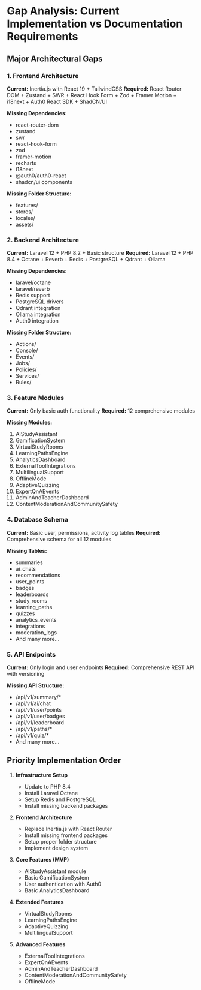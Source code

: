 # Gap Analysis: Current Implementation vs Documentation Requirements

## Major Architectural Gaps

### 1. Frontend Architecture
**Current:** Inertia.js with React 19 + TailwindCSS
**Required:** React Router DOM + Zustand + SWR + React Hook Form + Zod + Framer Motion + i18next + Auth0 React SDK + ShadCN/UI

**Missing Dependencies:**
- react-router-dom
- zustand
- swr
- react-hook-form
- zod
- framer-motion
- recharts
- i18next
- @auth0/auth0-react
- shadcn/ui components

**Missing Folder Structure:**
- features/
- stores/
- locales/
- assets/

### 2. Backend Architecture
**Current:** Laravel 12 + PHP 8.2 + Basic structure
**Required:** Laravel 12 + PHP 8.4 + Octane + Reverb + Redis + PostgreSQL + Qdrant + Ollama

**Missing Dependencies:**
- laravel/octane
- laravel/reverb
- Redis support
- PostgreSQL drivers
- Qdrant integration
- Ollama integration
- Auth0 integration

**Missing Folder Structure:**
- Actions/
- Console/
- Events/
- Jobs/
- Policies/
- Services/
- Rules/

### 3. Feature Modules
**Current:** Only basic auth functionality
**Required:** 12 comprehensive modules

**Missing Modules:**
1. AIStudyAssistant
2. GamificationSystem
3. VirtualStudyRooms
4. LearningPathsEngine
5. AnalyticsDashboard
6. ExternalToolIntegrations
7. MultilingualSupport
8. OfflineMode
9. AdaptiveQuizzing
10. ExpertQnAEvents
11. AdminAndTeacherDashboard
12. ContentModerationAndCommunitySafety

### 4. Database Schema
**Current:** Basic user, permissions, activity log tables
**Required:** Comprehensive schema for all 12 modules

**Missing Tables:**
- summaries
- ai_chats
- recommendations
- user_points
- badges
- leaderboards
- study_rooms
- learning_paths
- quizzes
- analytics_events
- integrations
- moderation_logs
- And many more...

### 5. API Endpoints
**Current:** Only login and user endpoints
**Required:** Comprehensive REST API with versioning

**Missing API Structure:**
- /api/v1/summary/*
- /api/v1/ai/chat
- /api/v1/user/points
- /api/v1/user/badges
- /api/v1/leaderboard
- /api/v1/paths/*
- /api/v1/quiz/*
- And many more...

## Priority Implementation Order

1. **Infrastructure Setup**
   - Update to PHP 8.4
   - Install Laravel Octane
   - Setup Redis and PostgreSQL
   - Install missing backend packages

2. **Frontend Architecture**
   - Replace Inertia.js with React Router
   - Install missing frontend packages
   - Setup proper folder structure
   - Implement design system

3. **Core Features (MVP)**
   - AIStudyAssistant module
   - Basic GamificationSystem
   - User authentication with Auth0
   - Basic AnalyticsDashboard

4. **Extended Features**
   - VirtualStudyRooms
   - LearningPathsEngine
   - AdaptiveQuizzing
   - MultilingualSupport

5. **Advanced Features**
   - ExternalToolIntegrations
   - ExpertQnAEvents
   - AdminAndTeacherDashboard
   - ContentModerationAndCommunitySafety
   - OfflineMode
